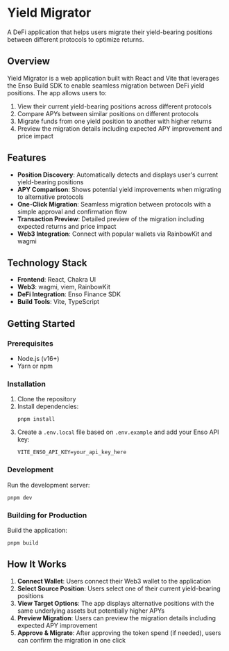 # Yield Migrator

A DeFi application that helps users migrate their yield-bearing positions between different protocols to optimize returns.

## Overview

Yield Migrator is a web application built with React and Vite that leverages the Enso Build SDK to enable seamless migration between DeFi yield positions. The app allows users to:

1. View their current yield-bearing positions across different protocols
2. Compare APYs between similar positions on different protocols
3. Migrate funds from one yield position to another with higher returns
4. Preview the migration details including expected APY improvement and price impact

## Features

- **Position Discovery**: Automatically detects and displays user's current yield-bearing positions
- **APY Comparison**: Shows potential yield improvements when migrating to alternative protocols
- **One-Click Migration**: Seamless migration between protocols with a simple approval and confirmation flow
- **Transaction Preview**: Detailed preview of the migration including expected returns and price impact
- **Web3 Integration**: Connect with popular wallets via RainbowKit and wagmi

## Technology Stack

- **Frontend**: React, Chakra UI
- **Web3**: wagmi, viem, RainbowKit
- **DeFi Integration**: Enso Finance SDK
- **Build Tools**: Vite, TypeScript

## Getting Started

### Prerequisites

- Node.js (v16+)
- Yarn or npm

### Installation

1. Clone the repository
2. Install dependencies:
   ```
   pnpm install
   ```
3. Create a `.env.local` file based on `.env.example` and add your Enso API key:
   ```
   VITE_ENSO_API_KEY=your_api_key_here
   ```

### Development

Run the development server:

```
pnpm dev
```

### Building for Production

Build the application:

```
pnpm build
```

## How It Works

1. **Connect Wallet**: Users connect their Web3 wallet to the application
2. **Select Source Position**: Users select one of their current yield-bearing positions
3. **View Target Options**: The app displays alternative positions with the same underlying assets but potentially higher APYs
4. **Preview Migration**: Users can preview the migration details including expected APY improvement
5. **Approve & Migrate**: After approving the token spend (if needed), users can confirm the migration in one click
